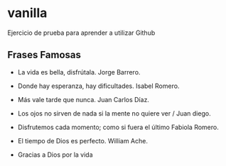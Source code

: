 # vanilla
Ejercicio de prueba para aprender a utilizar Github
## Frases Famosas
- La vida es bella, disfrútala. Jorge Barrero.

- Donde hay esperanza, hay dificultades. Isabel Romero.

- Más vale tarde que nunca. Juan Carlos Díaz.

- Los ojos no sirven de nada si la mente no quiere ver / Juan diego.

- Disfrutemos cada momento; como si fuera el último Fabiola Romero.

- El tiempo de Dios es perfecto. William Ache.
- Gracias a Dios por la vida
